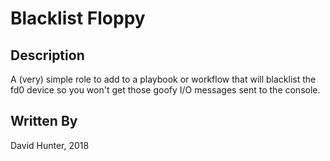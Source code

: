 # Blacklist Floppy

## Description
A (very) simple role to add to a playbook or workflow that will blacklist the fd0 device so you won't get those goofy I/O messages sent to the console.

## Written By

David Hunter, 2018